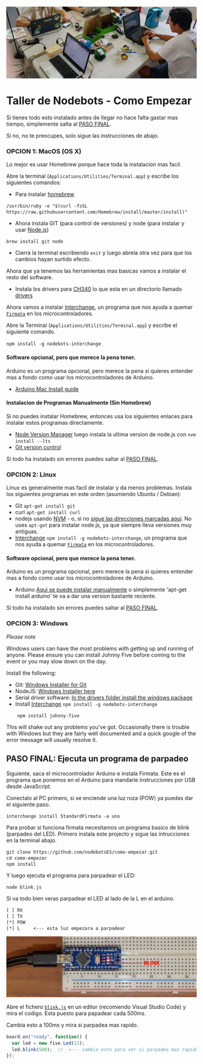 ![setup.jpg](setup.jpg)

# Taller de Nodebots - Como Empezar

Si tienes todo esto instalado antes de llegar no hace falta gastar mas tiempo, simplemente salta al [PASO FINAL](#paso-final-ejecuta-un-programa-de-parpadeo). 

Si no, no te preocupes, solo sigue las instrucciones de abajo.

### OPCION 1: MacOS (OS X)

Lo mejor es usar Homebrew porque hace toda la instalacion mas facil.

Abre la terminal (`Applications/Utilities/Terminal.app`) y escribe los siguientes
comandos:

* Para instalar [homebrew](http://brew.sh/)
```
/usr/bin/ruby -e "$(curl -fsSL https://raw.githubusercontent.com/Homebrew/install/master/install)"
```
* Ahora instala GIT (para control de versiones) y node (para instalar y usar [Node.js](http://nodejs.org/))
```
brew install git node
```
* Cierra la terminal escribiendo `exit` y luego abrela otra vez para que los cambios hayan
surtido efecto.

Ahora que ya tenemos las herramientas mas basicas vamos a instalar el resto del software.

* Instala los drivers para [CH340](https://www.geekfactory.mx/tutoriales/tutoriales-arduino/driver-ch340-para-arduino-chinos-o-genericos/) lo que esta en un directorio llamado [drivers](drivers/CH34x_Install_V1.3.pkg)

Ahora vamos a instalar [Interchange](https://github.com/johnny-five-io/nodebots-interchange), un programa que nos ayuda a quemar [`Firmata`](https://www.youtube.com/watch?v=NlEgaMNKj8w) en los microcontroladores. 

Abre la Terminal (`Applications/Utilities/Terminal.app`) y escribe el siguiente comando.

`npm install -g nodebots-interchange`

#### Software opcional, pero que merece la pena tener.

Arduino es un programa opcional, pero merece la pena si quieres entender mas a fondo como usar los microcontroladores de Arduino.

* [Arduino Mac Install guide](http://arduino.cc/en/Guide/MacOSX) 

#### Instalacion de Programas Manualmente (Sin Homebrew)

Si no puedes instalar Homebrew, entonces usa los siguientes enlaces 
para instalar estos programas directamente.

* [Node Version Manager](https://github.com/creationix/nvm) luego instala la ultima version de node.js con `nvm install --lts`
* [Git version control](https://git-scm.com/) 

Si todo ha instalado sin errores puedes saltar al [PASO FINAL](#paso-final-ejecuta-un-programa-de-parpadeo).

### OPCION 2: Linux

Linux es generalmente mas facil de instalar y da menos problemas. Instala los siguientes programas en este orden (asumiendo Ubuntu / Debian):

* Git `apt-get install git`
* curl `apt-get install curl`
* nodejs usando [NVM](https://github.com/creationix/nvm) - o, si no
[sigue las direcciones marcadas aqui](http://nodejs.org). No uses `apt-get` para instalar node.js, ya que siempre lleva versiones muy antiguas.
* [Interchange](https://github.com/johnny-five-io/nodebots-interchange)
`npm install -g nodebots-interchange`, un programa que nos ayuda a quemar [`Firmata`](https://www.youtube.com/watch?v=NlEgaMNKj8w) en los microcontroladores. 

#### Software opcional, pero que merece la pena tener.

Arduino es un programa opcional, pero merece la pena si quieres entender mas a fondo como usar los microcontroladores de Arduino.

* Arduino [Aqui se puede instalar manualmente](http://playground.arduino.cc/Learning/Linux) o simplemente 'apt-get install arduino' te va a dar una version bastante reciente.

Si todo ha instalado sin errores puedes saltar al [PASO FINAL](#paso-final-ejecuta-un-programa-de-parpadeo).

### OPCION 3: Windows

_Please note_

Windows users can have the most problems with getting up and running of anyone.
Please ensure you can install Johnny Five before coming to the event or you may
slow down on the day.

Install the following:

* Git: [Windows Installer for Git](https://git-scm.com/downloads)
* NodeJS: [Windows Installer here](http://nodejs.org/en/download/)
* Serial driver software: [In the drivers folder install the windows package](drivers/CH340%20windows.zip)
* Install [Interchange](https://github.com/johnny-five-io/nodebots-interchange)
`npm install -g nodebots-interchange`

```
    npm install johnny-five
```

This will shake out any problems you've got. Occasionally there is trouble with
Windows but they are fairly well documented and a quick google of the error
message will usually resolve it.

## PASO FINAL: Ejecuta un programa de parpadeo

Siguiente, saca el microcontrolador Arduino e instala Firmata. Este es el programa que ponemos en el Arduino para mandarle instrucciones por USB desde JavaScript.

Conectalo al PC primero, si se enciende una luz roza (POW) ya puedes dar el siguiente paso.

```
interchange install StandardFirmata -a uno
```

Para probar si funciona firmata necesitamos un programa basico de blink (parpadeo del LED). Primero instala este projecto y sigue las intrucciones en la terminal abajo.

```
git clone https://github.com/nodebotsES/como-empezar.git
cd como-empezar
npm install
```

Y luego ejecuta el programa para parpadear el LED: 

```
node blink.js
```

Si va todo bien veras parpadear el LED al lado de la L en el arduino.

```
[ ] RX
[ ] TX
[*] POW 
[*] L     <--- esta luz empezara a parpadear
```

![blink.jpg](blink.jpg)

Abre el fichero [`blink.js`](https://github.com/nodebotsES/como-empezar/blob/master/blink.js) en un editor (recomiendo Visual Studio Code) y mira el codigo. Esta puesto para papadear cada 500ms. 

Cambia esto a 100ms y mira si parpadea mas rapido.

```js
board.on("ready", function() {
  var led = new five.Led(13);
  led.blink(500);  //  <--- cambia esto para ver si parpadea mas rapido/lento
});
```
